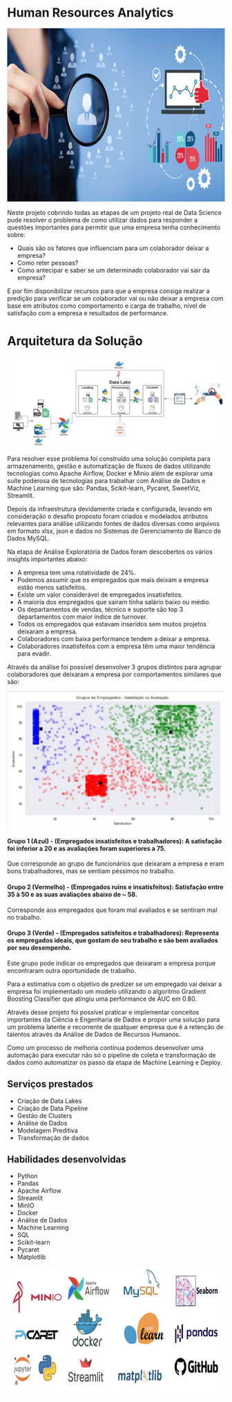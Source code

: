# Human Resources Analytics

<p align="center">
  <img src="https://github.com/luiscals1/Data_Science/blob/main/human-resources-analytics/images/humanResourceAnalytics.jpeg" width="1000" height="400"/>
</p>

Neste projeto cobrindo todas as etapas de um projeto real de Data Science pude resolver o problema de como utilizar dados para responder a questões importantes para permitir que uma empresa tenha conhecimento sobre:

* Quais são os fatores que influenciam para um colaborador deixar a empresa?
* Como reter pessoas?
* Como antecipar e saber se um determinado colaborador vai sair da empresa?

E por fim disponibilizar recursos para que a empresa consiga realizar a predição para verificar se um colaborador vai ou não deixar a empresa com base em atributos como comportamento e carga de trabalho, nível de satisfação com a empresa e resultados de performance.

# Arquitetura da Solução

<p align="center">
  <img src="https://github.com/luiscals1/Data_Science/blob/main/human-resources-analytics/images/solution_overview.png"/>
</p>

Para resolver esse problema foi construído uma solução completa para armazenamento, gestão e automatização de fluxos de dados utilizando tecnologias como Apache Airflow, Docker e Minio além de explorar uma suíte poderosa de tecnologias para trabalhar com Análise de Dados e Machine Learning que são: Pandas, Scikit-learn, Pycaret, SweetViz, Streamlit.

Depois da infraestrutura devidamente criada e configurada, levando em consideração o desafio proposto foram criados e modelados atributos relevantes para análise utilizando fontes de dados diversas como arquivos em formato xlsx, json e dados no Sistemas de Gerenciamento de Banco de Dados MySQL.

Na etapa de Análise Exploratória de Dados foram descobertos os vários insights importantes abaixo:

* A empresa tem uma rotatividade de 24%.
* Podemos assumir que os empregados que mais deixam a empresa estão menos satisfeitos.
* Existe um valor considerável de empregados insatisfeitos.
* A maioria dos empregados que saíram tinha salário baixo ou médio.
* Os departamentos de vendas, técnico e suporte são top 3 departamentos com maior índice de turnover.
* Todos os empregados que estavam inseridos sem muitos projetos deixaram a empresa.
* Colaboradores com baixa performance tendem a deixar a empresa.
* Colaboradores insatisfeitos com a empresa têm uma maior tendência para evadir.

Através da análise foi possível desenvolver 3 grupos distintos para agrupar colaboradores que deixaram a empresa por comportamentos similares que são:

<p align="center">
  <img src="https://github.com/luiscals1/Data_Science/blob/main/human-resources-analytics/images/clusters.jpg"/>
</p>

#### Grupo 1 (Azul) - (Empregados insatisfeitos e trabalhadores): A satisfação foi inferior a 20 e as avaliações foram superiores a 75.
Que corresponde ao grupo de funcionários que deixaram a empresa e eram bons trabalhadores, mas se sentiam péssimos no trabalho.

#### Grupo 2 (Vermelho) - (Empregados ruins e insatisfeitos): Satisfação entre 35 à 50 e as suas avaliações abaixo de ~ 58.
Corresponde aos empregados que foram mal avaliados e se sentiram mal no trabalho.

#### Grupo 3 (Verde) - (Empregados satisfeitos e trabalhadores): Representa os empregados ideais, que gostam do seu trabalho e são bem avaliados por seu desempenho.
Este grupo pode indicar os empregados que deixaram a empresa porque encontraram outra oportunidade de trabalho.

Para a estimativa com o objetivo de predizer se um empregado vai deixar a empresa foi implementado um modelo utilizando o algoritmo Gradient Boosting Classifier que atingiu uma performance de AUC em 0.80. 

Através desse projeto foi possível praticar e implementar conceitos importantes da Ciência e Engenharia de Dados e propor uma solução para um problema latente e recorrente de qualquer empresa que é a retenção de talentos através da Análise de Dados de Recursos Humanos.

Como um processo de melhoria contínua podemos desenvolver uma automação para executar não só o pipeline de coleta e transformação de dados como automatizar os passo da etapa de Machine Learning e Deploy.

## Serviços prestados
* Criação de Data Lakes
* Criação de Data Pipeline
* Gestão de Clusters
* Análise de Dados
* Modelagem Preditiva
* Transformação de dados

## Habilidades desenvolvidas
* Python
* Pandas
* Apache Airflow
* Streamlit
* MinIO
* Docker
* Análise de Dados
* Machine Learning
* SQL
* Scikit-learn
* Pycaret
* Matplotlib

<p align="center">
  <img src="https://github.com/luiscals1/Data_Science/blob/main/human-resources-analytics/images/technologies.png" width="700" height="300"/>
</p>
